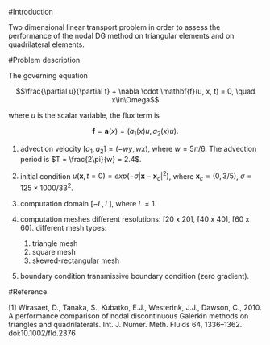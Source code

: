 #Introduction

Two dimensional linear transport problem in order to assess the performance of the nodal DG method on triangular elements and on quadrilateral elements.

#Problem description

The governing equation

$$\frac{\partial u}{\partial t} + \nabla \cdot \mathbf{f}(u, x, t) = 0, \quad x\in\Omega$$

where *u* is the scalar variable, the flux term is

$$\mathbf{f} = \mathbf{a}(x) = (a_1(x)u, a_2(x)u).$$

1. advection velocity
$[a_1, a_2] = (-wy, wx)$, where $w = 5\pi/6$. The advection period is $T = \frac{2\pi}{w} = 2.4$.

2. initial condition
$u(\mathbf{x}, t = 0) = exp\left( -\sigma \left| \mathbf{x} - \mathbf{x}_c \right|^2 \right)$, where $\mathbf{x}_c = (0, 3/5)$, $\sigma = 125 \times 1000/33^2$.

3. computation domain
$[-L, L]$, where $L = 1$.

4. computation meshes
different resolutions: [20 x 20], [40 x 40], [60 x 60].
different mesh types:
	1. triangle mesh
	2. square mesh
	3. skewed-rectangular mesh

5. boundary condition
transmissive  boundary condition (zero gradient).


#Reference

[1] Wirasaet, D., Tanaka, S., Kubatko, E.J., Westerink, J.J., Dawson, C., 2010. A performance comparison of nodal discontinuous Galerkin methods on triangles and quadrilaterals. Int. J. Numer. Meth. Fluids 64, 1336–1362. doi:10.1002/fld.2376


